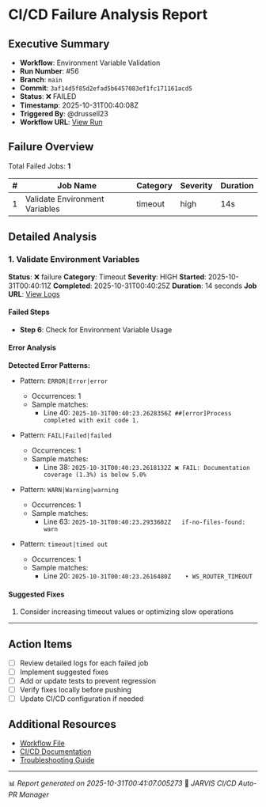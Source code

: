 # CI/CD Failure Analysis Report

## Executive Summary

- **Workflow**: Environment Variable Validation
- **Run Number**: #56
- **Branch**: `main`
- **Commit**: `3af14d5f85d2efad5b6457083ef1fc171161acd5`
- **Status**: ❌ FAILED
- **Timestamp**: 2025-10-31T00:40:08Z
- **Triggered By**: @drussell23
- **Workflow URL**: [View Run](https://github.com/drussell23/JARVIS-AI-Agent/actions/runs/18959115125)

## Failure Overview

Total Failed Jobs: **1**

| # | Job Name | Category | Severity | Duration |
|---|----------|----------|----------|----------|
| 1 | Validate Environment Variables | timeout | high | 14s |

## Detailed Analysis

### 1. Validate Environment Variables

**Status**: ❌ failure
**Category**: Timeout
**Severity**: HIGH
**Started**: 2025-10-31T00:40:11Z
**Completed**: 2025-10-31T00:40:25Z
**Duration**: 14 seconds
**Job URL**: [View Logs](https://github.com/drussell23/JARVIS-AI-Agent/actions/runs/18959115125/job/54142578207)

#### Failed Steps

- **Step 6**: Check for Environment Variable Usage

#### Error Analysis

**Detected Error Patterns:**

- Pattern: `ERROR|Error|error`
  - Occurrences: 1
  - Sample matches:
    - Line 40: `2025-10-31T00:40:23.2628356Z ##[error]Process completed with exit code 1.`

- Pattern: `FAIL|Failed|failed`
  - Occurrences: 1
  - Sample matches:
    - Line 38: `2025-10-31T00:40:23.2618132Z ❌ FAIL: Documentation coverage (1.3%) is below 5.0%`

- Pattern: `WARN|Warning|warning`
  - Occurrences: 1
  - Sample matches:
    - Line 63: `2025-10-31T00:40:23.2933602Z   if-no-files-found: warn`

- Pattern: `timeout|timed out`
  - Occurrences: 1
  - Sample matches:
    - Line 20: `2025-10-31T00:40:23.2616480Z    • WS_ROUTER_TIMEOUT`

#### Suggested Fixes

1. Consider increasing timeout values or optimizing slow operations

---

## Action Items

- [ ] Review detailed logs for each failed job
- [ ] Implement suggested fixes
- [ ] Add or update tests to prevent regression
- [ ] Verify fixes locally before pushing
- [ ] Update CI/CD configuration if needed

## Additional Resources

- [Workflow File](.github/workflows/)
- [CI/CD Documentation](../../docs/ci-cd/)
- [Troubleshooting Guide](../../docs/troubleshooting/)

---

📊 *Report generated on 2025-10-31T00:41:07.005273*
🤖 *JARVIS CI/CD Auto-PR Manager*
